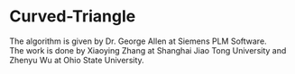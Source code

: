 # Curved-Triangle
The algorithm is given by Dr. George Allen at Siemens PLM Software.<br />
The work is done by Xiaoying Zhang at Shanghai Jiao Tong University and Zhenyu Wu at Ohio State University.
